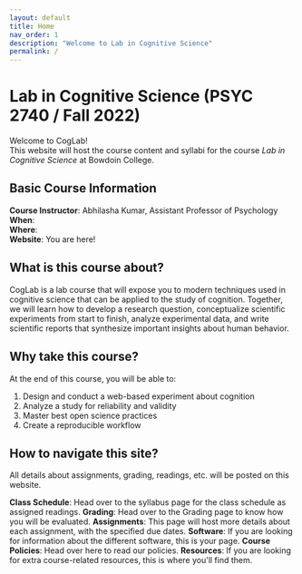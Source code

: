 ```yaml
---
layout: default
title: Home
nav_order: 1
description: "Welcome to Lab in Cognitive Science"
permalink: /
---
```


# Lab in Cognitive Science (PSYC 2740 / Fall 2022)

Welcome to CogLab! <br> This website will host the course content and syllabi for the course *Lab in Cognitive Science* at Bowdoin College. <br>


## Basic Course Information

**Course Instructor**: Abhilasha Kumar, Assistant Professor of Psychology <br>
**When**: <br>
**Where**: <br>
**Website**: You are here!

## What is this course about?

CogLab is a lab course that will expose you to modern techniques used in cognitive science that can be applied to the study of cognition. Together, we will learn how to develop a research question, conceptualize scientific experiments from start to finish, analyze experimental data, and write scientific reports that synthesize important insights about human behavior.

## Why take this course?

At the end of this course, you will be able to: <br>
1. Design and conduct a web-based experiment about cognition
2. Analyze a study for reliability and validity
3. Master best open science practices
4. Create a reproducible workflow

## How to navigate this site?

All details about assignments, grading, readings, etc. will be posted on this website. <br>

**Class Schedule**: Head over to the syllabus page for the class schedule as assigned readings.
**Grading**: Head over to the Grading page to know how you will be evaluated. 
**Assignments**: This page will host more details about each assignment, with the specified due dates.
**Software**: If you are looking for information about the different software, this is your page.
**Course Policies**: Head over here to read our policies. 
**Resources**: If you are looking for extra course-related resources, this is where you'll find them.
